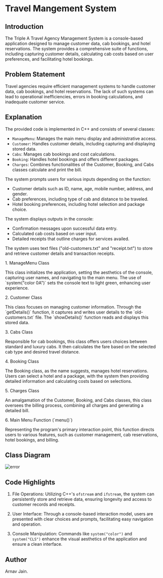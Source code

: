 # Travel Mangement System

## Introduction

<p>The Triple A Travel Agency Management System is a console-based application
designed to manage customer data, cab bookings, and hotel reservations. The system
provides a comprehensive suite of functions, including capturing customer details,
calculating cab costs based on user preferences, and facilitating hotel bookings.</p>

## Problem Statement

<p>Travel agencies require efficient management systems to handle customer data, cab
bookings, and hotel reservations. The lack of such systems can lead to operational
inefficiencies, errors in booking calculations, and inadequate customer service.</p>

## Explanation
The provided code is implemented in C++ and consists of several classes:

- `ManageMenu`: Manages the main menu display and administrative access.
- `Customer`: Handles customer details, including capturing and displaying stored data.
- `Cabs`: Manages cab bookings and cost calculations.
- `Booking`: Handles hotel bookings and offers different packages.
- `Charges`: Combines functionalities of the Customer, Booking, and Cabs classes
calculate and print the bill.

The system prompts users for various inputs depending on the function:
- Customer details such as ID, name, age, mobile number, address, and gender.
- Cab preferences, including type of cab and distance to be traveled.
- Hotel booking preferences, including hotel selection and package choice.
  
The system displays outputs in the console:
- Confirmation messages upon successful data entry.
- Calculated cab costs based on user input.
- Detailed receipts that outline charges for services availed.

<p>The system uses text files ("old-customers.txt" and "receipt.txt") to store and retrieve
customer details and transaction receipts.</p>
1. ManageMenu Class
<p>This class initializes the application, setting the aesthetics of the console, capturing user
names, and navigating to the main menu. The use of `system("color 0A")` sets the
console text to light green, enhancing user experience.</p>
2. Customer Class
<p>This class focuses on managing customer information. Through the `getDetails()`
function, it captures and writes user details to the `old-customers.txt` file. The
`showDetails()` function reads and displays this stored data.</p>
3. Cabs Class
<p>Responsible for cab bookings, this class offers users choices between standard and luxury
cabs. It then calculates the fare based on the selected cab type and desired travel distance.</p>
4. Booking Class
<p>The Booking class, as the name suggests, manages hotel reservations. Users can select a
hotel and a package, with the system then providing detailed information and calculating
costs based on selections.</p>
5. Charges Class
<p>An amalgamation of the Customer, Booking, and Cabs classes, this class oversees the
billing process, combining all charges and generating a detailed bill.</p>
6. Main Menu Function (`menu()`)
<p>Representing the program's primary interaction point, this function directs users to
various features, such as customer management, cab reservations, hotel bookings, and
billing.</p>

## Class Diagram
<img src="https://github.com/Abhishek-2502/Travel_Mangement/assets/145414094/2ff5f926-3e03-437c-9ff7-6b3829ac3f84" alt="error">

## Code Highlights

1. File Operations: Utilizing C++'s `ofstream` and `ifstream`, the system can persistently
store and retrieve data, ensuring longevity and access to customer records and receipts.

2. User Interface: Through a console-based interaction model, users are presented with
clear choices and prompts, facilitating easy navigation and operation.

3. Console Manipulation: Commands like `system("color")` and `system("CLS")`
enhance the visual aesthetics of the application and ensure a clean interface.

## Author

Arnav Jain.

